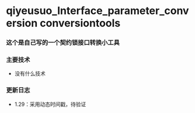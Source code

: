 # qiyeusuo_Interface_parameter_conversion conversiontools
### 这个是自己写的一个契约锁接口转换小工具
### 主要技术
* 没有什么技术
### 更新日志
* 1.29：采用动态时间戳，待验证
